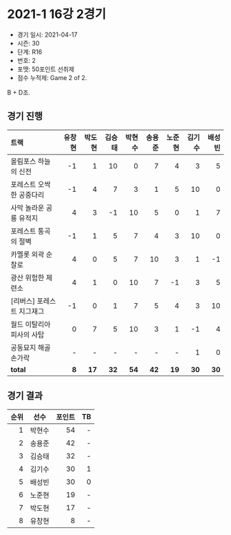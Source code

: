 # 2021-1 16강 2경기

- 경기 일시: 2021-04-17
- 시즌: 30
- 단계: R16
- 번호: 2
- 포맷: 50포인트 선취제
- 점수 누적제: Game 2 of 2.



B + D조.

## 경기 진행

| 트랙 | 유창현 | 박도현 | 김승태 | 박현수 | 송용준 | 노준현 | 김기수 | 배성빈 |
|:---|---:|---:|---:|---:|---:|---:|---:|---:|
| 올림포스 하늘의 신전 | -1 | 1 | 10 | 0 | 7 | 4 | 3 | 5 |
| 포레스트 오싹한 공중다리 | -1 | 4 | 7 | 3 | 1 | 5 | 10 | 0 |
| 사막 놀라운 공룡 유적지 | 4 | 3 | -1 | 10 | 5 | 0 | 1 | 7 |
| 포레스트 통곡의 절벽 | -1 | 1 | 5 | 7 | 4 | 3 | 10 | 0 |
| 카멜롯 외곽 순찰로 | 4 | 0 | 5 | 7 | 10 | 3 | 1 | -1 |
| 광산 위험한 제련소 | 4 | 1 | 0 | 10 | 7 | -1 | 3 | 5 |
| [리버스] 포레스트 지그재그 | -1 | 0 | 1 | 7 | 5 | 4 | 3 | 10 |
| 월드 이탈리아 피사의 사탑 | 0 | 7 | 5 | 10 | 3 | 1 | -1 | 4 |
| 공동묘지 해골 손가락 | - | - | - | - | - | - | 1 | 0 |
| __total__ | __8__ | __17__ | __32__ | __54__ | __42__ | __19__ | __30__ | __30__ |




## 경기 결과

| 순위 | 선수 | 포인트 | TB |
|---:|:---:|---:|---:|
| 1 | 박현수 | 54 | - |
| 2 | 송용준 | 42 | - |
| 3 | 김승태 | 32 | - |
| 4 | 김기수 | 30 | 1 |
| 5 | 배성빈 | 30 | 0 |
| 6 | 노준현 | 19 | - |
| 7 | 박도현 | 17 | - |
| 8 | 유창현 | 8 | - |

